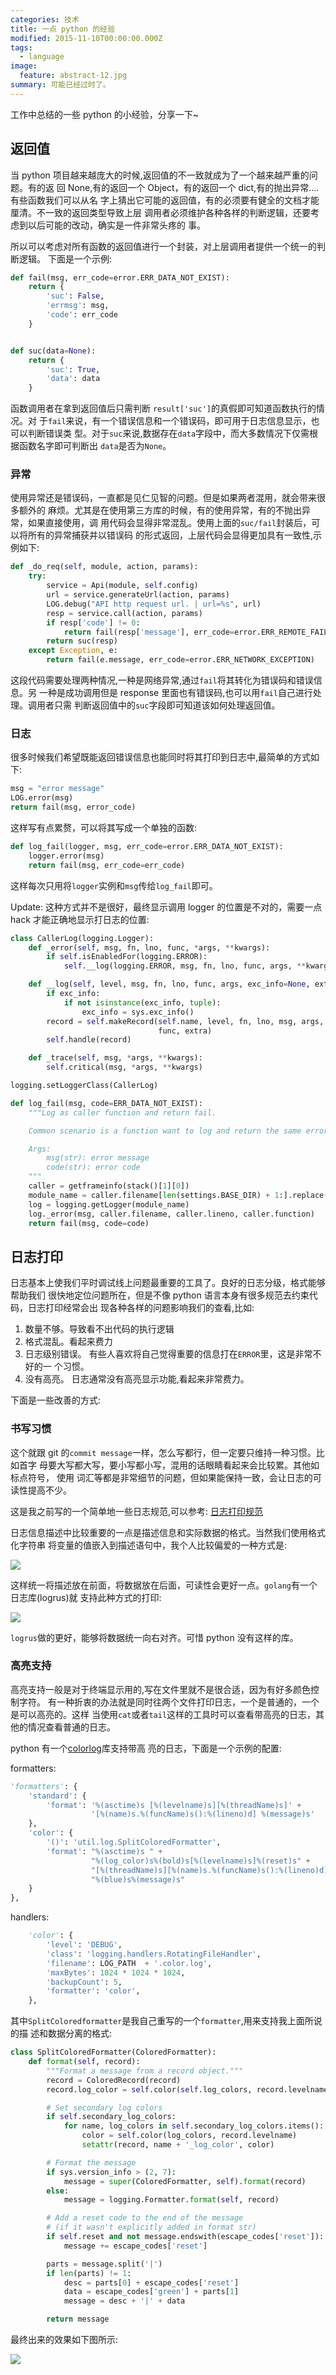 ```yaml
---
categories: 技术
title: 一点 python 的经验
modified: 2015-11-10T00:00:00.000Z
tags:
  - language
image:
  feature: abstract-12.jpg
summary: 可能已经过时了。
---
```

工作中总结的一些 python 的小经验，分享一下~

## 返回值
当 python 项目越来越庞大的时候,返回值的不一致就成为了一个越来越严重的问题。有的返
回 None,有的返回一个 Object，有的返回一个 dict,有的抛出异常....有些函数我们可以从名
字上猜出它可能的返回值，有的必须要有健全的文档才能厘清。不一致的返回类型导致上层
调用者必须维护各种各样的判断逻辑，还要考虑到以后可能的改动，确实是一件非常头疼的
事。

所以可以考虑对所有函数的返回值进行一个封装，对上层调用者提供一个统一的判断逻辑。
下面是一个示例:

```python
def fail(msg, err_code=error.ERR_DATA_NOT_EXIST):
    return {
        'suc': False,
        'errmsg': msg,
        'code': err_code
    }


def suc(data=None):
    return {
        'suc': True,
        'data': data
    }
```


函数调用者在拿到返回值后只需判断 `result['suc']`的真假即可知道函数执行的情况。对
于`fail`来说，有一个错误信息和一个错误码，即可用于日志信息显示，也可以判断错误类
型。对于`suc`来说,数据存在`data`字段中，而大多数情况下仅需根据函数名字即可判断出
`data`是否为`None`。

### 异常
使用异常还是错误码，一直都是见仁见智的问题。但是如果两者混用，就会带来很多额外的
麻烦。尤其是在使用第三方库的时候，有的使用异常，有的不抛出异常，如果直接使用，调
用代码会显得非常混乱。使用上面的`suc/fail`封装后，可以将所有的异常捕获并以错误码
的形式返回，上层代码会显得更加具有一致性,示例如下:

```python
def _do_req(self, module, action, params):
    try:
        service = Api(module, self.config)
        url = service.generateUrl(action, params)
        LOG.debug("API http request url. | url=%s", url)
        resp = service.call(action, params)
        if resp['code'] != 0:
            return fail(resp['message'], err_code=error.ERR_REMOTE_FAILED)
        return suc(resp)
    except Exception, e:
        return fail(e.message, err_code=error.ERR_NETWORK_EXCEPTION)
```

这段代码需要处理两种情况,一种是网络异常,通过`fail`将其转化为错误码和错误信息。另
一种是成功调用但是 response 里面也有错误码,也可以用`fail`自己进行处理。调用者只需
判断返回值中的`suc`字段即可知道该如何处理返回值。


### 日志
很多时候我们希望既能返回错误信息也能同时将其打印到日志中,最简单的方式如下:
```python
msg = "error message"
LOG.error(msg)
return fail(msg, error_code)
```

这样写有点累赘，可以将其写成一个单独的函数:
```python
def log_fail(logger, msg, err_code=error.ERR_DATA_NOT_EXIST):
    logger.error(msg)
    return fail(msg, err_code=err_code)
```

这样每次只用将`logger`实例和`msg`传给`log_fail`即可。

Update:
这种方式并不是很好，最终显示调用 logger 的位置是不对的，需要一点 hack 才能正确地显示打日志的位置:

```python
class CallerLog(logging.Logger):
    def _error(self, msg, fn, lno, func, *args, **kwargs):
        if self.isEnabledFor(logging.ERROR):
            self.__log(logging.ERROR, msg, fn, lno, func, args, **kwargs)

    def __log(self, level, msg, fn, lno, func, args, exc_info=None, extra=None):
        if exc_info:
            if not isinstance(exc_info, tuple):
                exc_info = sys.exc_info()
        record = self.makeRecord(self.name, level, fn, lno, msg, args, exc_info,
                                 func, extra)
        self.handle(record)

    def _trace(self, msg, *args, **kwargs):
        self.critical(msg, *args, **kwargs)

logging.setLoggerClass(CallerLog)

def log_fail(msg, code=ERR_DATA_NOT_EXIST):
    """Log as caller function and return fail.

    Common scenario is a function want to log and return the same error message.

    Args:
        msg(str): error message
        code(str): error code
    """
    caller = getframeinfo(stack()[1][0])
    module_name = caller.filename[len(settings.BASE_DIR) + 1:].replace('.py', '').replace('/', '.')
    log = logging.getLogger(module_name)
    log._error(msg, caller.filename, caller.lineno, caller.function)
    return fail(msg, code=code)

```



## 日志打印
日志基本上使我们平时调试线上问题最重要的工具了。良好的日志分级，格式能够帮助我们
很快地定位问题所在，但是不像 python 语言本身有很多规范去约束代码，日志打印经常会出
现各种各样的问题影响我们的查看,比如:

1. 数量不够。导致看不出代码的执行逻辑
2. 格式混乱。看起来费力
3. 日志级别错误。 有些人喜欢将自己觉得重要的信息打在`ERROR`里，这是非常不好的一
   个习惯。
4. 没有高亮。 日志通常没有高亮显示功能,看起来非常费力。

下面是一些改善的方式:

### 书写习惯
这个就跟 git 的`commit message`一样，怎么写都行，但一定要只维持一种习惯。比如首字
母要大写都大写，要小写都小写，混用的话眼睛看起来会比较累。其他如标点符号， 使用
词汇等都是非常细节的问题，但如果能保持一致，会让日志的可读性提高不少。

这是我之前写的一个简单地一些日志规范,可以参考:
[日志打印规范](https://github.com/alaudacloud/style-guides/blob/master/logs.md)

日志信息描述中比较重要的一点是描述信息和实际数据的格式。当然我们使用格式化字符串
将变量的值嵌入到描述语句中，我个人比较偏爱的一种方式是:

![ ][1]

这样统一将描述放在前面，将数据放在后面，可读性会更好一点。`golang`有一个日志库(logrus)就
支持此种方式的打印:

![ ][2]

`logrus`做的更好，能够将数据统一向右对齐。可惜 python 没有这样的库。


### 高亮支持
高亮支持一般是对于终端显示用的,写在文件里就不是很合适，因为有好多颜色控制字符。
有一种折衷的办法就是同时往两个文件打印日志，一个是普通的，一个是可以高亮的。这样
当使用`cat`或者`tail`这样的工具时可以查看带高亮的日志，其他的情况查看普通的日志。


python 有一个[colorlog](https://github.com/borntyping/python-colorlog)库支持带高
亮的日志，下面是一个示例的配置:

formatters:

```python
'formatters': {
    'standard': {
        'format': '%(asctime)s [%(levelname)s][%(threadName)s]' +
                  '[%(name)s.%(funcName)s():%(lineno)d] %(message)s'
    },
    'color': {
        '()': 'util.log.SplitColoredFormatter',
        'format': "%(asctime)s " +
                  "%(log_color)s%(bold)s[%(levelname)s]%(reset)s" +
                  "[%(threadName)s][%(name)s.%(funcName)s():%(lineno)d] " +
                  "%(blue)s%(message)s"
    }
},
```

handlers:
```python
    'color': {
        'level': 'DEBUG',
        'class': 'logging.handlers.RotatingFileHandler',
        'filename': LOG_PATH  + '.color.log',
        'maxBytes': 1024 * 1024 * 1024,
        'backupCount': 5,
        'formatter': 'color',
    },
```

其中`SplitColoredformatter`是我自己重写的一个`formatter`,用来支持我上面所说的描
述和数据分离的格式:

```python
class SplitColoredFormatter(ColoredFormatter):
    def format(self, record):
        """Format a message from a record object."""
        record = ColoredRecord(record)
        record.log_color = self.color(self.log_colors, record.levelname)

        # Set secondary log colors
        if self.secondary_log_colors:
            for name, log_colors in self.secondary_log_colors.items():
                color = self.color(log_colors, record.levelname)
                setattr(record, name + '_log_color', color)

        # Format the message
        if sys.version_info > (2, 7):
            message = super(ColoredFormatter, self).format(record)
        else:
            message = logging.Formatter.format(self, record)

        # Add a reset code to the end of the message
        # (if it wasn't explicitly added in format str)
        if self.reset and not message.endswith(escape_codes['reset']):
            message += escape_codes['reset']

        parts = message.split('|')
        if len(parts) != 1:
            desc = parts[0] + escape_codes['reset']
            data = escape_codes['green'] + parts[1]
            message = desc + '|' + data

        return message
```

最终出来的效果如下图所示:

![ ][3]


[1]: http://hangyan.github.io/images/posts/python/experience/log-var.png "log-var"
[2]: https://camo.githubusercontent.com/b9d0e424bfc6378e79b90de33b983ef5bae2f578/687474703a2f2f692e696d6775722e636f6d2f505937714d77642e706e67 'logrus'
[3]: http://hangyan.github.io/images/posts/python/experience/log-color.png "log-color"








